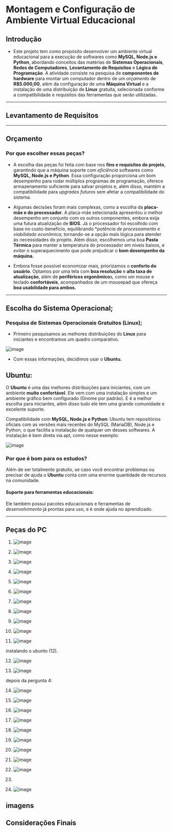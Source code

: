 
# Montagem e Configuração de Ambiente Virtual Educacional
## Introdução
- Este projeto tem como propósito desenvolver um ambiente virtual educacional para a execução de softwares como **MySQL, Node.js e Python**, abordando conceitos das matérias de **Sistemas Operacionais**, **Redes de Computadores**, **Levantamento de Requisitos** e **Lógica de Programação**. A atividade consiste na pesquisa de **componentes de hardware** para montar um computador dentro de um *orçamento* de **R$5.000,00**, além da configuração de uma **Máquina Virtual** e a instalação de uma distribuição de **Linux** gratuita, selecionada conforme a compatibilidade e requisitos das ferramentas que serão utilizadas.
---

## Levantamento de Requisitos
---
## Orçamento 
### Por que escolher essas peças?
- A escolha das peças foi feita com base nos **fins e requisitos do projeto**, garantindo que a máquina suporte com *eficiência* softwares como **MySQL, Node.js e Python**. Essa configuração proporciona um bom desempenho para rodar múltiplos programas de programação, oferece armazenamento suficiente para salvar projetos e, além disso, mantém a compatibilidade para *upgrades futuros* sem afetar a compatibilidade do sistema.

- Algumas decisões foram mais complexas, como a escolha da **placa-mãe e do processador**. A placa-mãe selecionada apresentou o melhor desempenho em conjunto com os outros componentes, embora exija uma futura atualização de **BIOS**. Já o processador foi escolhido com base no custo-benefício, equilibrando **potência de processamento e viabilidade econômica*, tornando-se a opção mais lógica para atender às necessidades do projeto. Além disso, escolhemos uma boa **Pasta Térmica** para manter a temperatura do processador em níveis baixos, e *evitar* o superaquecimento que pode prejudicar o **bom desempenho da máquina.**

- Embora fosse possível economizar mais, priorizamos o **conforto do usuário**. Optamos por uma tela com **boa resolução** e **alta taxa de atualização**, além de **periféricos ergonômico**s, como um mouse e teclado **confortáveis**, acompanhados de um mousepad que ofereça **boa usabilidade para ambos.**

  
---

## Escolha do Sistema Operacional;

### Pesquisa de Sistemas Operacionais Gratuitos (Linux);

- Primeiro pesquisamos as melhores distribuições do **Linux** para iniciantes e encontramos um quadro comparativo.

![image](https://github.com/user-attachments/assets/25780d8f-6bfc-431d-81a3-7eb85892f1e4)
- Com essas informações, decidimos usar o **Ubuntu.**

## Ubuntu:

O **Ubuntu** é uma das melhores distribuições para iniciantes, com um ambiente **muito confortável**. Ele vem com uma instalação simples e um ambiente gráfico bem configurado (Gnome por padrão). E é a melhor escolha para iniciantes, além disso tudo ele tem uma grande comunidade e excelente suporte.

Compatibilidade com **MySQL, Node.js e Python**: Ubuntu tem repositórios oficiais com as versões mais recentes do MySQL (MariaDB), Node.js e Python, o que facilita a instalação de qualquer um desses softwares. A instalação é bem direta via apt, como nesse exemplo: 

![image](https://github.com/user-attachments/assets/b7f618cb-8190-4267-ad15-0459db98d453)

### Por que é bom para os estudos?

Além de ser totalmente gratuito, se caso você encontrar problemas ou precisar de ajuda o **Ubuntu** conta com uma enorme quantidade de recursos na comunidade.
#### Suporte para ferramentas educacionais:
Ele também possui pacotes educacionais e ferramentas de *desenvolvimento* já prontas para uso, e é onde ajuda no aprendizado.

---
## Peças do PC
1. ![image](https://github.com/user-attachments/assets/f2d7161e-67e2-4f7c-890a-5878890309ad)

2. ![image](https://github.com/user-attachments/assets/18c4bdf2-6192-4bff-873f-f5973345be1d)

3. ![image](https://github.com/user-attachments/assets/43807b22-f44b-4131-a39a-797b6fb07f74)

4. ![image](https://github.com/user-attachments/assets/c38d989c-f7d3-4dae-9ca0-2e11a0a0b03f)

5. ![image](https://github.com/user-attachments/assets/ec055d80-d5aa-401d-b283-11906ce415dd)

6. ![image](https://github.com/user-attachments/assets/0929d778-56b3-4ebe-bd00-4a81495ae90f)

7. ![image](https://github.com/user-attachments/assets/6668765e-812d-41fa-a9dc-3df78dad4bdb)

8. ![image](https://github.com/user-attachments/assets/fae834e5-305a-47c9-a345-ad78d25cc6ca)

9. ![image](https://github.com/user-attachments/assets/fd694086-fa78-4c7f-b9c6-f0e9330fff19)

10. ![image](https://github.com/user-attachments/assets/e84ed3a5-ab80-4846-b955-01bfea357cb8)

11. ![image](https://github.com/user-attachments/assets/8cd58651-c2ca-4d80-a5b4-e3b8a1e782f0)

instalando o ubunto (12).

12. ![image](https://github.com/user-attachments/assets/e60cc171-9c85-4bcf-b546-3495fb423bdb)

13. ![image](https://github.com/user-attachments/assets/559ebb9e-4373-4683-94ad-bbc7fdaedf53)

depois da pergunta 4:

14. ![image](https://github.com/user-attachments/assets/afc9cb7e-b39d-4981-8734-7b9f80b7d4d2)

15. ![image](https://github.com/user-attachments/assets/6ebe65fe-1c8e-4855-9ea1-cf5be3520698)

16. ![image](https://github.com/user-attachments/assets/4e515954-854f-4cde-842c-3bf0293480c5)

17. ![image](https://github.com/user-attachments/assets/8cb2d412-8c69-4aae-bcd4-df25342fa2c5)

18. ![image](https://github.com/user-attachments/assets/34d21f1e-46ce-4027-b7f7-9c6bb976b1fb)

19. ![image](https://github.com/user-attachments/assets/e62e200b-76ba-4cd2-88a6-6efc9bfba58e)

20. ![image](https://github.com/user-attachments/assets/c640fd57-d4e4-48a3-8631-dcfb862847e9)

21. ![image](https://github.com/user-attachments/assets/d41fa6fd-67d2-484b-a091-e6d95532e732)

22. ![image](https://github.com/user-attachments/assets/c5111c99-d123-4b91-82fe-dcecc1d53468)
23. 
24. ![image](https://github.com/user-attachments/assets/06ff87a2-4536-457b-b57f-b4bfd474b191)

imagens
---
## Considerações Finais












